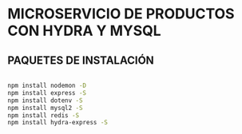 # MICROSERVICIO DE PRODUCTOS CON HYDRA Y MYSQL

## PAQUETES DE INSTALACIÓN

```sh

npm install nodemon -D
npm install express -S
npm install dotenv -S
npm install mysql2 -S
npm install redis -S
npm install hydra-express -S

```

